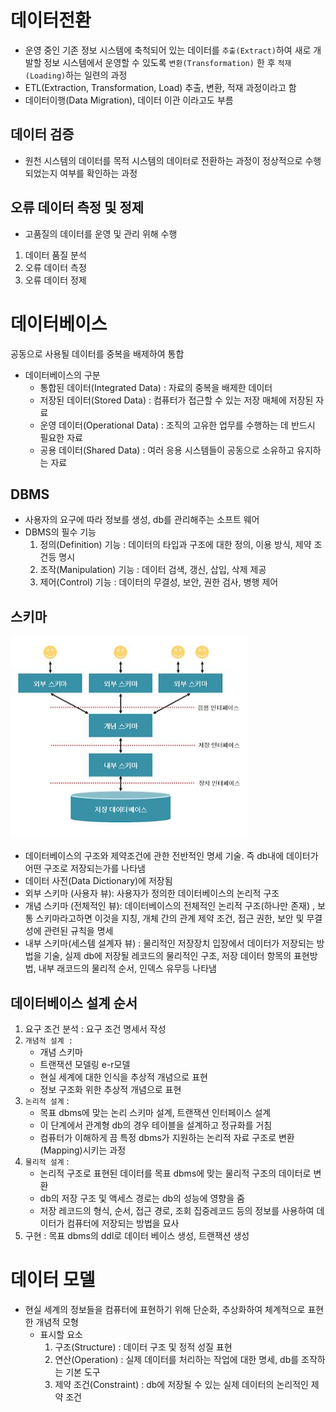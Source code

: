 # 데이터전환
- 운영 중인 기존 정보 시스템에 축척되어 있는 데이터를 `추출(Extract)`하여 새로 개발할 정보 시스템에서 운영할 수 있도록 `변환(Transformation)` 한 후 `적재(Loading)`하는 일련의 과정
- ETL(Extraction, Transformation, Load) 추출, 변환, 적재 과정이라고 함
- 데이터이행(Data Migration), 데이터 이관 이라고도 부름
## 데이터 검증
- 원천 시스템의 데이터를 목적 시스템의 데이터로 전환하는 과정이 정상적으로 수행되었는지 여부를 확인하는 과정
## 오류 데이터 측정 및 정제
- 고품질의 데이터를 운영 및 관리 위해 수행
1. 데이터 품질 분석
2. 오류 데이터 측정
3. 오류 데이터 정제  
# 데이터베이스
공동으로 사용될 데이터를 중복을 배제하여 통합
- 데이터베이스의 구분
  - 통합된 데이터(Integrated Data) : 자료의 중복을 배제한 데이터
  - 저장된 데이터(Stored Data) :  컴퓨터가 접근할 수 있는 저장 매체에 저장된 자료
  - 운영 데이터(Operational Data) : 조직의 고유한 업무를 수행하는 데 반드시 필요한 자료
  - 공용 데이터(Shared Data) : 여러 응용 시스템들이 공동으로 소유하고 유지하는 자료
## DBMS
- 사용자의 요구에 따라 정보를 생성, db를 관리해주는 소프트 웨어
- DBMS의 필수 기능
  1. 정의(Definition) 기능 : 데이터의 타입과 구조에 대한 정의, 이용 방식, 제약 조건등 명시
  2. 조작(Manipulation) 기능 : 데이터 검색, 갱신, 삽입, 삭제 제공
  3. 제어(Control) 기능 : 데이터의 무결성, 보안, 권한 검사, 병행 제어 
## 스키마
 ![](images_jungbo/schema.JPG)
- 데이터베이스의 구조와 제약조건에 관한 전반적인 명세 기술. 즉 db내에 데이터가 어떤 구조로 저장되는가를 나타냄
- 데이터 사전(Data Dictionary)에 저장됨
- 외부 스키마 (사용자 뷰): 사용자가 정의한 데이터베이스의 논리적 구조
- 개념 스키마 (전체적인 뷰): 데이터베이스의 전체적인 논리적 구조(하나만 존재)  , 보통 스키마라고하면 이것을 지칭, 개체 간의 관계 제약 조건, 접근 권한, 보안 및 무결성에 관련된 규칙을 명세
- 내부 스키마(세스템 설계자 뷰) : 물리적인 저장장치 입장에서 데이터가 저장되는 방법을 기술, 실제 db에 저장될 레코드의 물리적인 구조, 저장 데이터 항목의 표현방법, 내부 래코드의 물리적 순서, 인덱스 유무등 나타냄
## 데이터베이스 설계 순서
1. 요구 조건 분석 : 요구 조건 명세서 작성
2. `개념적 설계 : `
   - 개념 스키마 
   - 트랜잭션 모델링 e-r모델
   - 현실 세계에 대한 인식을 추상적 개념으로 표현
   - 정보 구조화 위한 추상적 개념으로 표현
4. `논리적 설계` : 
   - 목표 dbms에 맞는 논리 스키마 설계, 트랜잭션 인터페이스 설계 
   - 이 단계에서 관계형 db의 경우 테이블을 설계하고 정규화를 거침
   - 컴퓨터가 이해하게 끔 특정 dbms가 지원하는 논리적 자료 구조로 변환(Mapping)시키는 과정
6. `물리적 설계` : 
   - 논리적 구조로 표현된 데이터를 목표 dbms에 맞는 물리적 구조의 데이터로 변환 
   - db의 저장 구조 및 액세스 경로는 db의 성능에 영향을 줌
   - 저장 레코드의 형식, 순서, 접근 경로, 조회 집중레코드 등의 정보를 사용하여 데이터가 컴퓨터에 저장되는 방법을 묘사
1. 구현 : 목표 dbms의 ddl로 데이터 베이스 생성, 트랜잭션 생성
# 데이터 모델
- 현실 세계의 정보들을 컴퓨터에 표현하기 위해 단순화, 추상화하여 체계적으로 표현한 개념적 모형
  - 표시할 요소
    1. 구조(Structure) : 데이터 구조 및 정적 성질 표현
    2. 연산(Operation) : 실제 데이터를 처리하는 작업에 대한 명세, db를 조작하는 기본 도구
    3. 제약 조건(Constraint) : db에 저장될 수 있는 실제 데이터의 논리적인 제약 조건   
